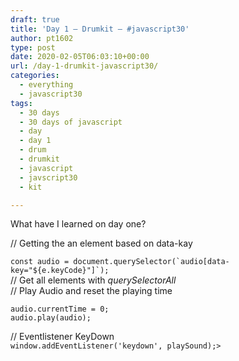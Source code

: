 ```yaml
---
draft: true
title: 'Day 1 – Drumkit – #javascript30'
author: pt1602
type: post
date: 2020-02-05T06:03:10+00:00
url: /day-1-drumkit-javascript30/
categories:
  - everything
  - javascript30
tags:
  - 30 days
  - 30 days of javascript
  - day
  - day 1
  - drum
  - drumkit
  - javascript
  - javscript30
  - kit

---
```

What have I learned on day one?

// Getting the an element based on data-kay

<div>
  <code>const audio = document.querySelector(`audio[data-key="${e.keyCode}"]`);</code>
</div>

<div>
</div>

<div>
  // Get all elements with <em>querySelectorAll</em>
</div>

<div>
</div>

<div>
  // Play Audio and reset the playing time
</div>

<div>
</div>

`audio.currentTime = 0;`  
`audio.play(audio);`

<div>
  <div>
    // Eventlistener KeyDown
  </div>
  
  <div>
  </div>
  
  <div>
    <div>
      <code>window.addEventListener('keydown', playSound);&gt;</code>
    </div>
  </div>
  
  <div>
  </div>
</div>